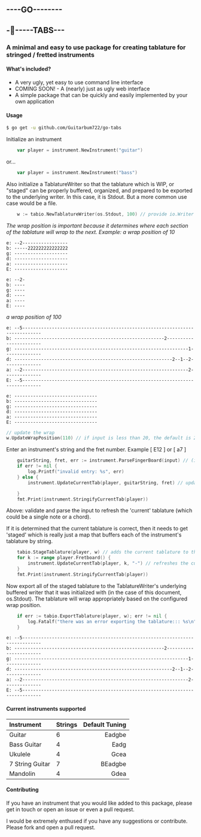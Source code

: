 ## ----GO--------
## -🎸-----TABS---

### A minimal and easy to use package for creating tablature for stringed / fretted instruments

#### What's included?
* A very ugly, yet easy to use command line interface
* COMING SOON! - A (nearly) just as ugly web interface
* A simple package that can be quickly and easily implemented by your own application

#### Usage
``` sh
$ go get -u github.com/Guitarbum722/go-tabs
```

Initialize an instrument
```go
	var player = instrument.NewInstrument("guitar")
```
or...
```go
	var player = instrument.NewInstrument("bass")
```

Also initialize a TablatureWriter so that the tablature which is WIP, or "staged" can be properly buffered,
organized, and prepared to be exported to the underlying writer.  In this case, it is Stdout.
But a more common use case would be a file.
```go
    w := tabio.NewTablatureWriter(os.Stdout, 100) // provide io.Writer and a wrap position
```
*The wrap position is important because it determines where each section of the tablature will wrap to the next.*
_Example: a wrap position of 10_
```
e: --2-----------------
b: -----222222222222222
g: --------------------
d: --------------------
a: --------------------
E: --------------------

e: --2-
b: ----
g: ----
d: ----
a: ----
E: ----
```

_a wrap position of 100_
```
e: --5-----------------------------------------------------------------------------
b: --------------------------------------------------------2-----------------------
g: -----------------------------------------------------------------1--------------
d: -----------------------------------------------------------2--1--2--------------
a: --2--------------------------------------------------------------2--------------
E: --5-----------------------------------------------------------------------------

e: -------------------------------
b: -------------------------------
g: -------------------------------
d: -------------------------------
a: -------------------------------
E: -------------------------------
```

```go
// update the wrap
w.UpdateWrapPosition(110) // if input is less than 20, the default is 20
```

Enter an instrument's string and the fret number.  Example [ E12 ] or [ a7 ]
```go
	guitarString, fret, err := instrument.ParseFingerBoard(input) // (input == "E12") && true == true
	if err != nil {
		log.Printf("invalid entry: %s", err)
	} else {
		instrument.UpdateCurrentTab(player, guitarString, fret) // update the instrument's 'current' tablature

	}
	fmt.Print(instrument.StringifyCurrentTab(player))

```
Above: validate and parse the input to refresh the 'current' tablature (which could be a single note or a chord).

If it is determined that the current tablature is correct, then it needs to get 'staged' which is really just a map that
buffers each of the instrument's tablature by string.

```go
	tabio.StageTablature(player, w) // adds the current tablature to the staging buffer of the TablatureWriter
	for k := range player.Fretboard() {
		instrument.UpdateCurrentTab(player, k, "-") // refreshes the current tablature with no fret markers
	}
	fmt.Print(instrument.StringifyCurrentTab(player))

```

Now export all of the staged tablature to the TablatureWriter's underlying buffered writer that it was
initialized with (in the case of this document, os.Stdout).  The tablature will wrap appropriately based
on the configured wrap position.
```go
	if err := tabio.ExportTablature(player, w); err != nil {
		log.Fatalf("there was an error exporting the tablature::: %s\n", err)
	}
```
```
e: --5-----------------------------------------------------------------------------
b: --------------------------------------------------------2-----------------------
g: -----------------------------------------------------------------1--------------
d: -----------------------------------------------------------2--1--2--------------
a: --2--------------------------------------------------------------2--------------
E: --5-----------------------------------------------------------------------------
```

#### Current instruments supported

| Instrument      | Strings | Default Tuning |
| :---------      | ------- | -------------: |
| Guitar          | 6       | Eadgbe         |
| Bass Guitar     | 4       | Eadg           |
| Ukulele         | 4       | Gcea           |
| 7 String Guitar | 7       | BEadgbe        |
| Mandolin        | 4       | Gdea           |

#### Contributing

If you have an instrument that you would like added to this package, please get in touch or open an issue or even a pull request.

I would be extremely enthused if you have any suggestions or contribute.  Please fork and open a pull request.


